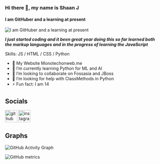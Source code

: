 ### Hi there 👋, my name is **Shaan J**
#### I am GitHuber and a learning at present
![I am GitHuber and a learning at present](https://user-images.githubusercontent.com/75380879/110635517-33ac2600-81d1-11eb-9a59-5efab784bdf6.png)

***I just started coding and it been great year doing this so far learned both the markup languages and in the progress of learning the JavaScript***

Skills: JS / HTML / CSS / Python

- 🔭 My Website Monotechonweb.me 
- 🌱 I’m currently learning Python for ML and AI
- 👯 I’m looking to collaborate on Fossasia and JBoss 
- 🤔 I’m looking for help with ClassMethods in Python 
- ⚡ Fun fact: I am 14 

## Socials ##

[<img src='https://cdn.jsdelivr.net/npm/simple-icons@3.0.1/icons/github.svg' alt='github' height='40'>](https://github.com/ShaanJ20)  [<img src='https://cdn.jsdelivr.net/npm/simple-icons@3.0.1/icons/instagram.svg' alt='instagram' height='40'>](https://www.instagram.com/letmecode20/)  

## Graphs ## 

![GitHub Activity Graph](https://activity-graph.herokuapp.com/graph?username=ShaanJ20)  

![GitHub metrics](https://metrics.lecoq.io/ShaanJ20)  


